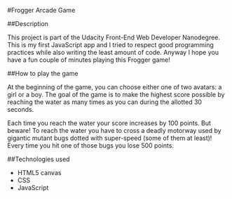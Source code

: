 #Frogger Arcade Game

##Description

This project is part of the Udacity Front-End Web Developer Nanodegree. This is my first JavaScript app and I tried to respect good programming practices while also writing the least amount of code. Anyway I hope you have a fun couple of minutes playing this Frogger game!

##How to play the game

At the beginning of the game, you can choose either one of two avatars: a girl or a boy. The goal of the game is to make the highest score possible by reaching the water as many times as you can during the allotted 30 seconds.

Each time you reach the water your score increases by 100 points. But beware! To reach the water you have to cross a deadly motorway used by gigantic mutant bugs dotted with super-speed (some of them at least)! Every time you hit one of those bugs you lose 500 points.

##Technologies used

- HTML5 canvas
- CSS
- JavaScript
